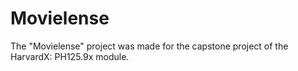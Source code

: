 # Movielense
The "Movielense" project was made for the capstone project of the HarvardX: PH125.9x module.
